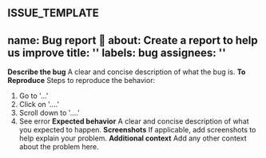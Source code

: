ISSUE_TEMPLATE
---
name: Bug report 🐞
about: Create a report to help us improve
title: ''
labels: bug
assignees: ''
---
**Describe the bug**
A clear and concise description of what the bug is.
**To Reproduce**
Steps to reproduce the behavior:
1. Go to '...'
2. Click on '....'
3. Scroll down to '....'
4. See error
**Expected behavior**
A clear and concise description of what you expected to happen.
**Screenshots**
If applicable, add screenshots to help explain your problem.
**Additional context**
Add any other context about the problem here.